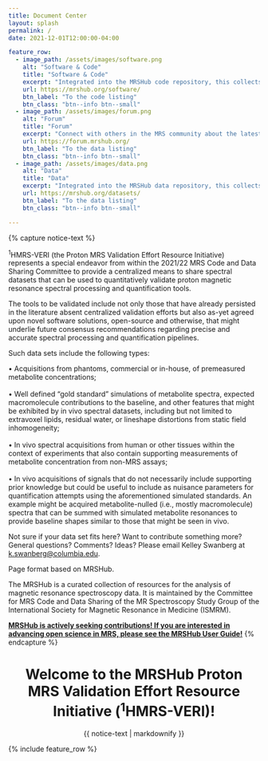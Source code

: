 ```yaml
---
title: Document Center
layout: splash
permalink: /
date: 2021-12-01T12:00:00-04:00

feature_row:
  - image_path: /assets/images/software.png
    alt: "Software & Code"
    title: "Software & Code"
    excerpt: "Integrated into the MRSHub code repository, this collects software packages and functions to process, manipulate, analyse, and display MRS data, specifically toward the aim of validation spectral processing and quantification pipelines."
    url: https://mrshub.org/software/
    btn_label: "To the code listing"
    btn_class: "btn--info btn--small"
  - image_path: /assets/images/forum.png
    alt: "Forum"
    title: "Forum"
    excerpt: "Connect with others in the MRS community about the latest developments in proton MRS data processing and quantification pipeline validation."     
    url: https://forum.mrshub.org/
    btn_label: "To the data listing"
    btn_class: "btn--info btn--small"
  - image_path: /assets/images/data.png
    alt: "Data"
    title: "Data"
    excerpt: "Integrated into the MRSHub data repository, this collects MRS datasets used for the purpose of validating processing and quantification pipelines."     
    url: https://mrshub.org/datasets/
    btn_label: "To the data listing"
    btn_class: "btn--info btn--small"

---
```


{% capture notice-text %}

<sup>1</sup>HMRS-VERI (the Proton MRS Validation Effort Resource Initiative) represents a special endeavor from within the 2021/22 MRS Code and Data Sharing Committee to provide a centralized means to share spectral datasets that can be used to quantitatively validate proton magnetic resonance spectral processing and quantification tools. 

The tools to be validated include not only those that have already persisted in the literature absent centralized validation efforts but also as-yet agreed upon novel software solutions, open-source and otherwise, that might underlie future consensus recommendations regarding precise and accurate spectral processing and quantification pipelines.

Such data sets include the following types: 

<div style="text-align: left">
• Acquisitions from phantoms, commercial or in-house, of premeasured metabolite concentrations;<br />
<br />
• Well defined “gold standard” simulations of metabolite spectra, expected macromolecule contributions to the baseline, and other features that might be exhibited by in vivo spectral datasets, including but not limited to extravoxel lipids, residual water, or lineshape distortions from static field inhomogeneity;<br />
<br />
• In vivo spectral acquisitions from human or other tissues within the context of experiments that also contain supporting measurements of metabolite concentration from non-MRS assays;<br />
<br />
• In vivo acquisitions of signals that do not necessarily include supporting prior knowledge but could be useful to include as nuisance parameters for quantification attempts using the aforementioned simulated standards. An example might be acquired metabolite-nulled (i.e., mostly macromolecule) spectra that can be summed with simulated metabolite resonances to provide baseline shapes similar to those that might be seen in vivo.
</div>

Not sure if your data set fits here? Want to contribute something more? General questions? Comments? Ideas? Please email Kelley Swanberg at k.swanberg@columbia.edu. 


Page format based on MRSHub. 

The MRSHub is a curated collection of resources for the analysis of magnetic resonance spectroscopy data. It is maintained by the Committee for MRS Code and Data Sharing of the MR Spectroscopy Study Group of the International Society for Magnetic Resonance in Medicine (ISMRM).

**[MRSHub is actively seeking contributions! If you are interested in advancing open science in MRS, please see the MRSHub User Guide!](https://forum.mrshub.org/t/mrshub-user-guide/7)**
{% endcapture %}

<div class="notice--info" align="center">
  <h1>Welcome to the MRSHub Proton MRS Validation Effort Resource Initiative (<sup>1</sup>HMRS-VERI)!</h1>
  {{ notice-text | markdownify }}
</div>

{% include feature_row %}